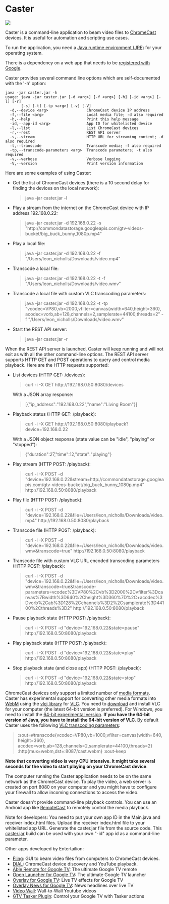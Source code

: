 Caster
======

<p><img src="http://chromecast.entertailion.com/chromecastanimation100.gif"/></p>

<p>Caster is a command-line application to beam video files to <a href="https://www.google.com/intl/en/chrome/devices/chromecast/">ChromeCast</a> devices. It is useful for automation and scripting use cases.</p>

<p>To run the application, you need a <a href="http://www.oracle.com/technetwork/java/javase/downloads/index.html">Java runtime environment (JRE)</a> for your operating system. </p>

<p>There is a dependency on a web app that needs to be <a href="https://developers.google.com/cast/whitelisting#whitelist-receiver">registered with Google</a>.</p>

Caster provides several command line options which are self-documented with the '-h' option:
```
java -jar caster.jar -h
usage: java -jar caster.jar [-d <arg>] [-f <arg>] [-h] [-id <arg>] [-l] [-r]
       [-s] [-t] [-tp <arg>] [-v] [-V]
  -d,--device <arg>                 ChromeCast device IP address
  -f,--file <arg>                   Local media file; -d also required
  -h,--help                         Print this help message
  -id,--app-id <arg>                App ID for whitelisted device
  -l,--list                         List ChromeCast devices
  -r,--rest                         REST API server
  -s,--stream                       HTTP URL for streaming content; -d also required
  -t,--transcode                    Transcode media; -f also required
  -tp,--transcode-parameters <arg>  Transcode parameters; -t also required
  -v,--verbose                      Verbose logging
  -V,--version                      Print version information
```

<p>Here are some examples of using Caster:
<ul>
<li>Get the list of ChromeCast devices (there is a 10 second delay for finding the devices on the local network):
<blockquote>
java -jar caster.jar -l
</blockquote>
</li>
<li>Play a stream from the internet on the ChromeCast device with IP address 192.168.0.22:
<blockquote>
java -jar caster.jar -d 192.168.0.22 -s "http://commondatastorage.googleapis.com/gtv-videos-bucket/big_buck_bunny_1080p.mp4"
</blockquote>
</li>
<li>Play a local file:
<blockquote>
java -jar caster.jar -d 192.168.0.22 -f "/Users/leon_nicholls/Downloads/video.mp4"
</blockquote>
</li>
<li>Transcode a local file:
<blockquote>
java -jar caster.jar -d 192.168.0.22 -t -f "/Users/leon_nicholls/Downloads/video.wmv"
</blockquote>
</li>
<li>Transcode a local file with custom VLC transcoding parameters:
<blockquote>
java -jar caster.jar -d 192.168.0.22 -t -tp "vcodec=VP80,vb=2000,vfilter=canvas{width=640,height=360}, acodec=vorb,ab=128,channels=2,samplerate=44100,threads=2" -f "/Users/leon_nicholls/Downloads/video.wmv"
</blockquote>
</li>
<li>Start the REST API server:
<blockquote>
java -jar caster.jar -r
</blockquote>
</li>
</ul>

<p>
When the REST API server is launched, Caster will keep running and will not exit as with all the other command-line options. The REST API server supports HTTP GET and POST operations to query and control media playback.
Here are the HTTP requests supported:
<ul>
<li>List devices (HTTP GET: /devices):
<blockquote>
curl -i -X GET http://192.168.0.50:8080/devices
</blockquote>
With a JSON array response:
<blockquote>
[{"ip_address":"192.168.0.22","name":"Living Room"}]
</blockquote>
</li>
<li>Playback status (HTTP GET: /playback):
<blockquote>
curl -i -X GET http://192.168.0.50:8080/playback?device=192.168.0.22	
</blockquote>
With a JSON object response (state value can be "idle", "playing" or "stopped"):
<blockquote>
{"duration":27,"time":12,"state":"playing"}
</blockquote>
</li>
<li>Play stream (HTTP POST: /playback):
<blockquote>
curl -i -X POST -d "device=192.168.0.22&stream=http://commondatastorage.googleapis.com/gtv-videos-bucket/big_buck_bunny_1080p.mp4" http://192.168.0.50:8080/playback
</blockquote>
</li>
<li>Play file (HTTP POST: /playback):
<blockquote>
curl -i -X POST -d "device=192.168.0.22&file=/Users/leon_nicholls/Downloads/video.mp4" http://192.168.0.50:8080/playback
</blockquote>
</li>
<li>Transcode file (HTTP POST: /playback):
<blockquote>
curl -i -X POST -d "device=192.168.0.22&file=/Users/leon_nicholls/Downloads/video.wmv&transcode=true" http://192.168.0.50:8080/playback
</blockquote>
</li>
<li>Transcode file with custom VLC URL encoded transcoding parameters (HTTP POST: /playback):
<blockquote>
curl -i -X POST -d "device=192.168.0.22&file=/Users/leon_nicholls/Downloads/video.wmv&transcode=true&transcode-parameters=vcodec%3DVP80%2Cvb%3D2000%2Cvfilter%3Dcanvas%7Bwidth%3D640%2Cheight%3D360%7D%2C+acodec%3Dvorb%2Cab%3D128%2Cchannels%3D2%2Csamplerate%3D44100%2Cthreads%3D2" http://192.168.0.50:8080/playback
</blockquote>
</li>
<li>Pause playback state (HTTP POST: /playback):
<blockquote>
curl -i -X POST -d "device=192.168.0.22&state=pause" http://192.168.0.50:8080/playback
</blockquote>
</li>
<li>Play playback state (HTTP POST: /playback):
<blockquote>
curl -i -X POST -d "device=192.168.0.22&state=play" http://192.168.0.50:8080/playback
</blockquote>
</li>
<li>Stop playback state (and close app) (HTTP POST: /playback):
<blockquote>
curl -i -X POST -d "device=192.168.0.22&state=stop" http://192.168.0.50:8080/playback
</blockquote>
</li>
</ul>
</p>

<p>ChromeCast devices only support a limited number of <a href="https://developers.google.com/cast/supported_media_types">media formats</a>.
Caster has experimental support for converting other media formats into <a href="http://en.wikipedia.org/wiki/WebM">WebM</a> using the <a href="https://github.com/caprica/vlcj">vlcj library</a> for <a href="http://www.videolan.org/index.html">VLC</a>. 
You need to <a href="http://www.videolan.org/vlc/#download">download</a> and install VLC for your computer (the latest 64-bit version is preferred). For Windows, you need to install the <a href="http://download.videolan.org/pub/videolan/vlc/last/win64/">64-bit experimental version</a>. 
<b>If you have the 64-bit version of Java, you have to install the 64-bit version of VLC</b>. By default Caster uses the following <a href="http://www.videolan.org/doc/streaming-howto/en/ch03.html#id346868">VLC transcoding parameters</a>:
<blockquote>
:sout=#transcode{vcodec=VP80,vb=1000,vfilter=canvas{width=640,height=360}, acodec=vorb,ab=128,channels=2,samplerate=44100,threads=2} :http{mux=webm,dst=:8087/cast.webm} :sout-keep
</blockquote>
<b>Note that converting video is very CPU intensive. It might take several seconds for the video to start playing on your ChromeCast device</b>.
</p>

<p>The computer running the Caster application needs to be on the same network as the ChromeCast device. 
To play the video, a web server is created on port 8080 on your computer and you might have to configure your firewall to allow incoming connections to access the video.</p>

<p>Caster doesn't provide command-line playback controls. You can use an Android app like <a href="https://play.google.com/store/apps/details?id=com.benlc.camcast">RemoteCast</a> to remotely control the media playback.</p>

<p>Note for developers: You need to put your own app ID in the Main.java and receiver index.html files. Upload the receiver index.html file to your whitelisted app URL. Generate the caster.jar file from the source code.
This <a href="https://dl.dropboxusercontent.com/u/17958951/caster.jar">caster.jar</a> build can be used with your own "-id" app id as a command-line parameter.</p>

<p>Other apps developed by Entertailion:
<ul>
<li><a href="https://github.com/entertailion/Fling">Fling</a>: GUI to beam video files from computers to ChromeCast devices.</li> 
<li><a href="https://github.com/entertailion/DIAL">DIAL</a>: ChromeCast device discovery and YouTube playback.</li>
<li><a href="https://play.google.com/store/apps/details?id=com.entertailion.android.tvremote">Able Remote for Google TV</a>: The ultimate Google TV remote</li>
<li><a href="https://play.google.com/store/apps/details?id=com.entertailion.android.launcher">Open Launcher for Google TV</a>: The ultimate Google TV launcher</li>
<li><a href="https://play.google.com/store/apps/details?id=com.entertailion.android.overlay">Overlay for Google TV</a>: Live TV effects for Google TV</li>
<li><a href="https://play.google.com/store/apps/details?id=com.entertailion.android.overlaynews">Overlay News for Google TV</a>: News headlines over live TV</li>
<li><a href="https://play.google.com/store/apps/details?id=com.entertailion.android.videowall">Video Wall</a>: Wall-to-Wall Youtube videos</li>
<li><a href="https://play.google.com/store/apps/details?id=com.entertailion.android.tasker">GTV Tasker Plugin</a>: Control your Google TV with Tasker actions</li>
</ul>
</p>
